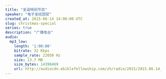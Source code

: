 ```yaml
---
title: "圣诞特别节目"
speaker: "电子圣经团契"
created_at: 2015-06-14 14:00:00 UTC
slug: christmas-special
series: true
description: "广播电台"
audio:
  mp3_low:
    length: '1:00:00'
    bitrate: 32 Kbps
    sample_rate: 22050 Hz
    size: 13.7 MB
    size_bytes: 14398469
    url: http://audiocdn.ebiblefellowship.com/zh/radio/2015/2015.06.14_EBF_-_Christmas_Special.mp3
---
```

